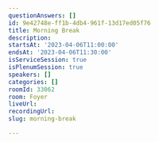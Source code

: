 ```yaml
---
questionAnswers: []
id: 9e42748e-ff1b-4db4-961f-13d17ed05f76
title: Morning Break
description: 
startsAt: '2023-04-06T11:00:00'
endsAt: '2023-04-06T11:30:00'
isServiceSession: true
isPlenumSession: true
speakers: []
categories: []
roomId: 33062
room: Foyer
liveUrl: 
recordingUrl: 
slug: morning-break

---
```

